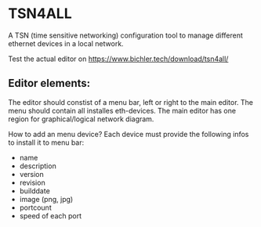 # TSN4ALL
A TSN (time sensitive networking) configuration tool to manage different ethernet devices in a local network.

Test the actual editor on https://www.bichler.tech/download/tsn4all/

  ## Editor elements:
  The editor should constist of a menu bar, left or right to the main editor. The menu should contain all installes eth-devices.
  The main editor has one region for graphical/logical network diagram.
  
  How to add an menu device?
  Each device must provide the following infos to install it to menu bar:
  * name
  * description
  * version
  * revision
  * builddate
  * image (png, jpg)
  * portcount
  * speed of each port
